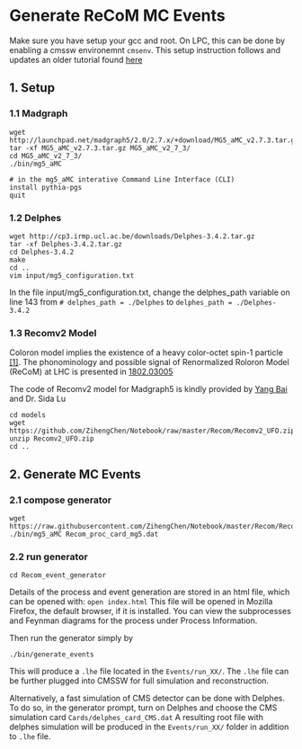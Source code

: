 # Generate ReCoM MC Events
Make sure you have setup your gcc and root. On LPC, this can be done by enabling a cmssw environemnt `cmsenv`.
This setup instruction follows and updates an older tutorial found [here](https://twiki.cern.ch/twiki/bin/view/CMSPublic/MadgraphTutorial#Madgraph_and_Delphes_Tutorial)



## 1. Setup

### 1.1 Madgraph
```
wget http://launchpad.net/madgraph5/2.0/2.7.x/+download/MG5_aMC_v2.7.3.tar.gz
tar -xf MG5_aMC_v2.7.3.tar.gz MG5_aMC_v2_7_3/
cd MG5_aMC_v2_7_3/
./bin/mg5_aMC

# in the mg5_aMC interative Command Line Interface (CLI)
install pythia-pgs
quit
```

### 1.2 Delphes

```
wget http://cp3.irmp.ucl.ac.be/downloads/Delphes-3.4.2.tar.gz
tar -xf Delphes-3.4.2.tar.gz
cd Delphes-3.4.2
make
cd ..
vim input/mg5_configuration.txt
```
In the file input/mg5_configuration.txt, change the delphes_path variable on line 143 from `# delphes_path = ./Delphes` to `delphes_path = ./Delphes-3.4.2`

### 1.3 Recomv2 Model

Coloron model implies the existence of a heavy color-octet spin-1 particle [[1]](https://www.sciencedirect.com/science/article/pii/037026939191061Y).
The phonominology and possible signal of Renormalized Roloron Model (ReCoM) at LHC is presented in [1802.03005](https://arxiv.org/abs/1802.03005)

The code of Recomv2 model for Madgraph5 is kindly provided by [Yang Bai](https://pages.physics.wisc.edu/~yangbai/Home.html) and Dr. Sida Lu

```
cd models
wget https://github.com/ZihengChen/Notebook/raw/master/Recom/Recomv2_UFO.zip
unzip Recomv2_UFO.zip
cd ..
```

## 2. Generate MC Events

### 2.1 compose generator

```
wget https://raw.githubusercontent.com/ZihengChen/Notebook/master/Recom/Recom_proc_card_mg5.dat
./bin/mg5_aMC Recom_proc_card_mg5.dat
```



### 2.2 run generator
```
cd Recom_event_generator
```

Details of the process and event generation are stored in an html file, which can be opened with: `open index.html`
This file will be opened in Mozilla Firefox, the default browser, if it is installed. 
You can view the subprocesses and Feynman diagrams for the process under Process Information.


Then run the generator simply by
```
./bin/generate_events
```
This will produce a `.lhe` file located in the `Events/run_XX/`. The `.lhe` file can be further plugged into CMSSW for full simulation and reconstruction.

Alternatively, a fast simulation of CMS detector can be done with Delphes. To do so, in the generator prompt, turn on Delphes and choose the CMS simulation card `Cards/delphes_card_CMS.dat`
A resulting root file with delphes simulation will be produced in the `Events/run_XX/` folder in addition to `.lhe` file.


